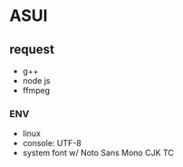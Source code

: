 # ASUI

## request

- g++
- node js
- ffmpeg

### ENV

- linux
- console: UTF-8
- system font w/ Noto Sans Mono CJK TC
